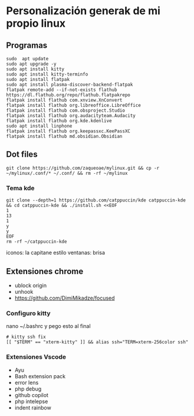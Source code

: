# Personalización generak de mi propio linux

## Programas
```
sudo  apt update
sudo apt upgrade -y
sudo apt install kitty
sudo apt install kitty-terminfo
sudo apt install flatpak
sudo apt install plasma-discover-backend-flatpak
flatpak remote-add --if-not-exists flathub https://dl.flathub.org/repo/flathub.flatpakrepo
flatpak install flathub com.xnview.XnConvert
flatpak install flathub org.libreoffice.LibreOffice
flatpak install flathub com.obsproject.Studio
flatpak install flathub org.audacityteam.Audacity
flatpak install flathub org.kde.kdenlive
sudo apt install linphone
flatpak install flathub org.keepassxc.KeePassXC
flatpak install flathub md.obsidian.Obsidian
```
## Dot files
```
git clone https://github.com/zaqueoae/mylinux.git && cp -r ~/mylinux/.conf/* ~/.conf/ && rm -rf ~/mylinux
```

### Tema kde
```
git clone --depth=1 https://github.com/catppuccin/kde catppuccin-kde && cd catppuccin-kde && ./install.sh <<EOF
1
13
1
y
y
EOF
rm -rf ~/catppuccin-kde
```

iconos: la capitane
estilo ventanas: brisa


## Extensiones chrome
- ublock origin
- unhook
- https://github.com/DimiMikadze/focused


### Configuro kitty
nano ~/.bashrc
y pego esto al final
```
# kitty ssh fix
[[ "$TERM" == "xterm-kitty" ]] && alias ssh="TERM=xterm-256color ssh"
```

### Extensiones Vscode
- Ayu
- Bash extension pack
- error lens
- php debug
- github copilot
- php intelepse
- indent rainbow
